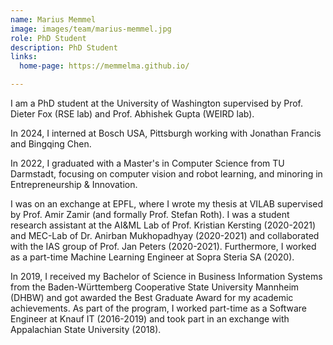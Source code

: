 ```yaml
---
name: Marius Memmel
image: images/team/marius-memmel.jpg
role: PhD Student
description: PhD Student
links:
  home-page: https://memmelma.github.io/

---
```


I am a PhD student at the University of Washington supervised by Prof. Dieter Fox (RSE lab) and Prof. Abhishek Gupta (WEIRD lab).

In 2024, I interned at Bosch USA, Pittsburgh working with Jonathan Francis and Bingqing Chen.

In 2022, I graduated with a Master's in Computer Science from TU Darmstadt, focusing on computer vision and robot learning, and minoring in Entrepreneurship & Innovation.

I was on an exchange at EPFL, where I wrote my thesis at VILAB supervised by Prof. Amir Zamir (and formally Prof. Stefan Roth). I was a student research assistant at the AI&ML Lab of Prof. Kristian Kersting (2020-2021) and MEC-Lab of Dr. Anirban Mukhopadhyay (2020-2021) and collaborated with the IAS group of Prof. Jan Peters (2020-2021). Furthermore, I worked as a part-time Machine Learning Engineer at Sopra Steria SA (2020).

In 2019, I received my Bachelor of Science in Business Information Systems from the Baden-Württemberg Cooperative State University Mannheim (DHBW) and got awarded the Best Graduate Award for my academic achievements. As part of the program, I worked part-time as a Software Engineer at Knauf IT (2016-2019) and took part in an exchange with Appalachian State University (2018).
